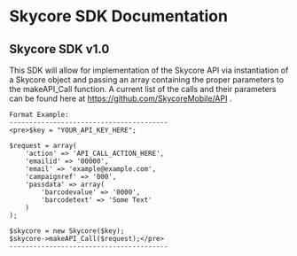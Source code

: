 <h1>Skycore SDK Documentation</h1>

<h2>Skycore SDK v1.0</h2>

This SDK will allow for implementation of the Skycore API via instantiation of a Skycore object and passing an array containing the proper parameters to the makeAPI_Call function.
A current list of the calls and their parameters can be found here at https://github.com/SkycoreMobile/API .
	
	Format Example:
	----------------------------------------
	<pre>$key = "YOUR_API_KEY_HERE";
	
	$request = array(
		'action' => 'API_CALL_ACTION_HERE',
		'emailid' => '00000',
		'email' => 'example@example.com',
		'campaignref' => '000',
		'passdata' => array(
			'barcodevalue' => '0000',
			'barcodetext' => 'Some Text'
		)
	);

	$skycore = new Skycore($key);
	$skycore->makeAPI_Call($request);</pre>
	----------------------------------------

